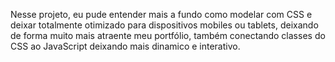 Nesse projeto, eu pude entender mais a fundo como modelar com CSS e deixar totalmente otimizado para dispositivos mobiles ou tablets, deixando de forma muito mais atraente meu portfólio, também conectando classes do CSS ao JavaScript deixando mais dinamico e interativo.
